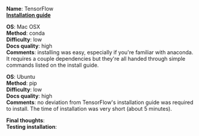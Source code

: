 **Name**: TensorFlow </br>
**[Installation guide](https://www.tensorflow.org/versions/r0.10/get_started/os_setup.html#download-and-setup)**

**OS**: Mac OSX </br>
**Method**: conda </br>
**Difficulty**: low</br>
**Docs quality**: high </br>
**Comments**: installing was easy, especially if you're familiar with anaconda. It requires a couple dependencies but they're all handed through simple commands listed on the install guide. 

**OS**: Ubuntu </br>
**Method**: pip </br>
**Difficulty**: low</br>
**Docs quality**: high </br>
**Comments**: no deviation from TensorFlow's installation guide was required to install. The time of installation was very short (about 5 minutes).

**Final thoughts**: </br>
**Testing installation**:
